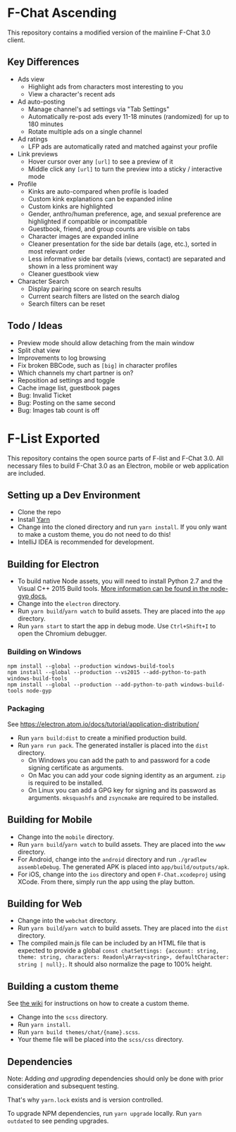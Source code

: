 # F-Chat Ascending

This repository contains a modified version of the mainline F-Chat 3.0 client.


## Key Differences

*   Ads view
    *    Highlight ads from characters most interesting to you
    *    View a character's recent ads
*   Ad auto-posting
    *    Manage channel's ad settings via "Tab Settings"
    *    Automatically re-post ads every 11-18 minutes (randomized) for up to 180 minutes
    *    Rotate multiple ads on a single channel
*   Ad ratings
    *    LFP ads are automatically rated and matched against your profile
*   Link previews
    *    Hover cursor over any `[url]` to see a preview of it
    *    Middle click any `[url]` to turn the preview into a sticky / interactive mode
*   Profile
    *    Kinks are auto-compared when profile is loaded
    *    Custom kink explanations can be expanded inline
    *    Custom kinks are highlighted
    *    Gender, anthro/human preference, age, and sexual preference are highlighted if compatible or incompatible
    *    Guestbook, friend, and group counts are visible on tabs
    *    Character images are expanded inline
    *    Cleaner presentation for the side bar details (age, etc.), sorted in most relevant order
    *    Less informative side bar details (views, contact) are separated and shown in a less prominent way
    *    Cleaner guestbook view
*   Character Search
    *    Display pairing score on search results
    *    Current search filters are listed on the search dialog
    *    Search filters can be reset


## Todo / Ideas
*   Preview mode should allow detaching from the main window
*   Split chat view
*   Improvements to log browsing
*   Fix broken BBCode, such as `[big]` in character profiles
*   Which channels my chart partner is on?
*   Reposition ad settings and toggle
*   Cache image list, guestbook pages
*   Bug: Invalid Ticket
*   Bug: Posting on the same second
*   Bug: Images tab count is off


# F-List Exported
This repository contains the open source parts of F-list and F-Chat 3.0.
All necessary files to build F-Chat 3.0 as an Electron, mobile or web application are included.

## Setting up a Dev Environment
 - Clone the repo
 - Install [Yarn](https://yarnpkg.com/en/docs/install)
 - Change into the cloned directory and run `yarn install`. If you only want to make a custom theme, you do not need to do this!
 - IntelliJ IDEA is recommended for development.
 
## Building for Electron
 - To build native Node assets, you will need to install Python 2.7 and the Visual C++ 2015 Build tools. [More information can be found in the node-gyp docs.](https://github.com/nodejs/node-gyp#installation)
 - Change into the `electron` directory.
 - Run `yarn build`/`yarn watch` to build assets. They are placed into the `app` directory.
 - Run `yarn start` to start the app in debug mode. Use `Ctrl+Shift+I` to open the Chromium debugger.


### Building on Windows

```
npm install --global --production windows-build-tools
npm install --global --production --vs2015 --add-python-to-path windows-build-tools
npm install --global --production --add-python-to-path windows-build-tools node-gyp
```

### Packaging
See https://electron.atom.io/docs/tutorial/application-distribution/
 - Run `yarn build:dist` to create a minified production build.
 - Run `yarn run pack`. The generated installer is placed into the `dist` directory.
   - On Windows you can add the path to and password for a code signing certificate as arguments.
   - On Mac you can add your code signing identity as an argument. `zip` is required to be installed.
   - On Linux you can add a GPG key for signing and its password as arguments. `mksquashfs` and `zsyncmake` are required to be installed.

## Building for Mobile
 - Change into the `mobile` directory.
 - Run `yarn build`/`yarn watch` to build assets. They are placed into the `www` directory.
 - For Android, change into the `android` directory and run `./gradlew assembleDebug`. The generated APK is placed into `app/build/outputs/apk`.
 - For iOS, change into the `ios` directory and open `F-Chat.xcodeproj` using XCode. From there, simply run the app using the play button.

## Building for Web
 - Change into the `webchat` directory.
 - Run `yarn build`/`yarn watch` to build assets. They are placed into the `dist` directory.
 - The compiled main.js file can be included by an HTML file that is expected to provide a global `const chatSettings: {account: string, theme: string, characters: ReadonlyArray<string>, defaultCharacter: string | null};`. It should also normalize the page to 100% height.

## Building a custom theme
See [the wiki](https://wiki.f-list.net/F-Chat_3.0/Themes) for instructions on how to create a custom theme.
 - Change into the `scss` directory.
 - Run `yarn install`.
 - Run `yarn build themes/chat/{name}.scss`.
 - Your theme file will be placed into the `scss/css` directory.

## Dependencies
Note: Adding *and upgrading* dependencies should only be done with prior consideration and subsequent testing.

That's why `yarn.lock` exists and is version controlled.

To upgrade NPM dependencies, run `yarn upgrade` locally. Run `yarn outdated` to see pending upgrades.